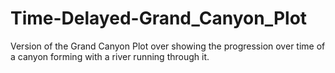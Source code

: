 # Time-Delayed-Grand_Canyon_Plot

Version of the Grand Canyon Plot over showing the progression over time of a canyon forming with a river running through it.
